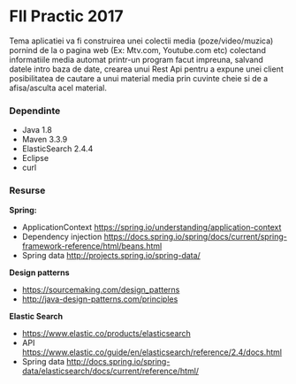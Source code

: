 # FII Practic 2017

Tema aplicatiei va fi construirea unei colectii media (poze/video/muzica) pornind de la o pagina web (Ex: Mtv.com, Youtube.com etc) colectand informatiile media automat printr-un program facut impreuna, salvand datele intro baza de date, crearea unui Rest Api pentru a expune unei client posibilitatea de cautare a unui material media prin cuvinte cheie si de a afisa/asculta acel material.

### Dependinte
  - Java 1.8
  - Maven 3.3.9
  - ElasticSearch 2.4.4
  - Eclipse
  - curl

### Resurse
**Spring:**
- ApplicationContext https://spring.io/understanding/application-context 
- Dependency injection https://docs.spring.io/spring/docs/current/spring-framework-reference/html/beans.html
- Spring data http://projects.spring.io/spring-data/

**Design patterns**
- https://sourcemaking.com/design_patterns
- http://java-design-patterns.com/principles

**Elastic Search**
  - https://www.elastic.co/products/elasticsearch
  - API https://www.elastic.co/guide/en/elasticsearch/reference/2.4/docs.html
  - Spring data http://docs.spring.io/spring-data/elasticsearch/docs/current/reference/html/
